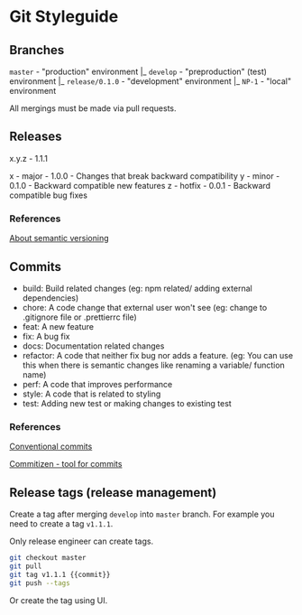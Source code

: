 # Git Styleguide

## Branches

`master` - "production" environment
|_ `develop` - "preproduction" (test) environment
  |_ `release/0.1.0` - "development" environment
    |_ `NP-1` - "local" environment
    
All mergings must be made via pull requests.

## Releases

x.y.z - 1.1.1

x - major - 1.0.0 - Changes that break backward compatibility
y - minor - 0.1.0 - Backward compatible new features
z - hotfix - 0.0.1 - Backward compatible bug fixes

### References

[About semantic versioning](https://docs.npmjs.com/about-semantic-versioning)

## Commits

- build: Build related changes (eg: npm related/ adding external dependencies)
- chore: A code change that external user won't see (eg: change to .gitignore file or .prettierrc file)
- feat: A new feature
- fix: A bug fix
- docs: Documentation related changes
- refactor: A code that neither fix bug nor adds a feature. (eg: You can use this when there is semantic changes like renaming a variable/ function name)
- perf: A code that improves performance
- style: A code that is related to styling
- test: Adding new test or making changes to existing test

### References

[Conventional commits](https://www.conventionalcommits.org/en/v1.0.0)

[Commitizen - tool for commits](https://commitizen-tools.github.io/commitizen)

## Release tags (release management)

Create a tag after merging `develop` into `master` branch. For example you need to create a tag `v1.1.1`.

Only release engineer can create tags.

```bash
git checkout master
git pull
git tag v1.1.1 {{commit}}
git push --tags
```

Or create the tag using UI.
